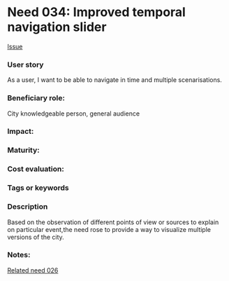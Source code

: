 # Need 034: Improved temporal navigation slider
[Issue](https://github.com/MEPP-team/RICT/issues/47)

### User story
As a user, I want to be able to navigate in time and multiple scenarisations.

### Beneficiary role: 
City knowledgeable person, general audience

### Impact: 

### Maturity:

### Cost evaluation:

### Tags or keywords

### Description
Based on the observation of different points of view or sources to explain on particular event,the need rose to provide a way to visualize multiple versions of the city.

### Notes:
[Related need 026](https://github.com/MEPP-team/RICT/blob/master/Doc/Devel/Needs/Need026.md)
